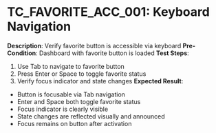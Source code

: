 # TC_FAVORITE_ACC_001: Keyboard Navigation

**Description**: Verify favorite button is accessible via keyboard
**Pre-Condition**: Dashboard with favorite button is loaded
**Test Steps**:
1. Use Tab to navigate to favorite button
2. Press Enter or Space to toggle favorite status
3. Verify focus indicator and state changes
**Expected Result**:
- Button is focusable via Tab navigation
- Enter and Space both toggle favorite status
- Focus indicator is clearly visible
- State changes are reflected visually and announced
- Focus remains on button after activation